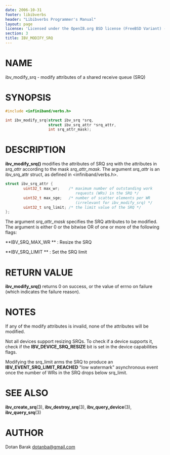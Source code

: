 ```yaml
---
date: 2006-10-31
footer: libibverbs
header: "Libibverbs Programmer's Manual"
layout: page
license: 'Licensed under the OpenIB.org BSD license (FreeBSD Variant) - See COPYING.md'
section: 3
title: IBV_MODIFY_SRQ
---
```


# NAME

ibv_modify_srq - modify attributes of a shared receive queue (SRQ)

# SYNOPSIS

```c
#include <infiniband/verbs.h>

int ibv_modify_srq(struct ibv_srq *srq,
                   struct ibv_srq_attr *srq_attr,
                   int srq_attr_mask);
```

# DESCRIPTION

**ibv_modify_srq()** modifies the attributes of SRQ *srq* with the attributes
in *srq_attr* according to the mask *srq_attr_mask*. The argument *srq_attr*
is an ibv_srq_attr struct, as defined in <infiniband/verbs.h>.


```c
struct ibv_srq_attr {
        uint32_t max_wr;    /* maximum number of outstanding work
                               requests (WRs) in the SRQ */
        uint32_t max_sge;   /* number of scatter elements per WR
                               (irrelevant for ibv_modify_srq) */
        uint32_t srq_limit; /* the limit value of the SRQ */
};
```


The argument *srq_attr_mask* specifies the SRQ attributes to be modified. The
argument is either 0 or the bitwise OR of one or more of the following flags:

**IBV_SRQ_MAX_WR **
:	Resize the SRQ

**IBV_SRQ_LIMIT **
:	Set the SRQ limit


# RETURN VALUE

**ibv_modify_srq()** returns 0 on success, or the value of errno on failure
(which indicates the failure reason).

# NOTES

If any of the modify attributes is invalid, none of the attributes will be
modified.

Not all devices support resizing SRQs.  To check if a device supports it,
check if the **IBV_DEVICE_SRQ_RESIZE** bit is set in the device capabilities
flags.

Modifying the srq_limit arms the SRQ to produce an
**IBV_EVENT_SRQ_LIMIT_REACHED** "low watermark" asynchronous event once the
number of WRs in the SRQ drops below srq_limit.

# SEE ALSO

**ibv_create_srq**(3),
**ibv_destroy_srq**(3),
**ibv_query_device**(3),
**ibv_query_srq**(3)

# AUTHOR

Dotan Barak <dotanba@gmail.com>
